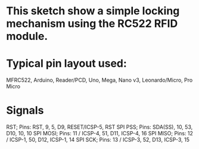 # This sketch show a simple locking mechanism using the RC522 RFID module.

# Typical pin layout used: 
MFRC522, Arduino, Reader/PCD, Uno, Mega, Nano v3, Leonardo/Micro, Pro Micro

# Signals
RST; Pins: RST, 9, 5, D9, RESET/ICSP-5, RST
SPI PSS; Pins: SDA(SS), 10, 53, D10, 10, 10
SPI MOSI; Pins: 11 / ICSP-4, 51, D11, ICSP-4, 16
SPI MISO; Pins: 12 / ICSP-1, 50, D12, ICSP-1, 14
SPI SCK; Pins: 13 / ICSP-3, 52, D13, ICSP-3, 15
